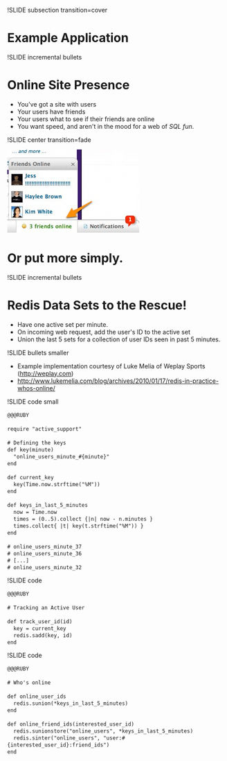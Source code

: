 !SLIDE subsection transition=cover

# Example Application

!SLIDE incremental bullets

# Online Site Presence
* You've got a site with users
* Your users have friends
* Your users what to see if their friends are online
* You want speed, and aren't in the mood for a web of *SQL fun*.

!SLIDE center transition=fade

![online friends](presence-screengrab.png)
# Or put more simply.

!SLIDE incremental bullets
# Redis Data Sets to the Rescue!
* Have one active set per minute. 
* On incoming web request, add the user's ID to the active set
* Union the last 5 sets for a collection of user IDs seen in past 5 minutes.

!SLIDE bullets smaller
* Example implementation courtesy of Luke Melia of Weplay Sports (http://weplay.com)
* http://www.lukemelia.com/blog/archives/2010/01/17/redis-in-practice-whos-online/

!SLIDE code small

    @@@RUBY
    
    require "active_support"

    # Defining the keys
    def key(minute)
      "online_users_minute_#{minute}"
    end

    def current_key
      key(Time.now.strftime("%M"))
    end

    def keys_in_last_5_minutes
      now = Time.now
      times = (0..5).collect {|n| now - n.minutes }
      times.collect{ |t| key(t.strftime("%M")) }
    end

    # online_users_minute_37
    # online_users_minute_36
    # [...]
    # online_users_minute_32

!SLIDE code

    @@@RUBY

    # Tracking an Active User

    def track_user_id(id)
      key = current_key
      redis.sadd(key, id)
    end
    
!SLIDE code

    @@@RUBY

    # Who's online

    def online_user_ids
      redis.sunion(*keys_in_last_5_minutes)
    end

    def online_friend_ids(interested_user_id)
      redis.sunionstore("online_users", *keys_in_last_5_minutes)
      redis.sinter("online_users", "user:#{interested_user_id}:friend_ids")
    end
